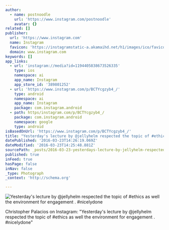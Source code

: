 ```yaml
---
author:
  - name: postnoodle
    url: 'https://www.instagram.com/postnoodle'
    avatar: {}
related: []
publisher:
  url: 'https://www.instagram.com'
  name: Instagram
  favicon: 'https://instagramstatic-a.akamaihd.net/h1/images/ico/favicon.ico/7cdab0872b15.ico'
  domain: www.instagram.com
keywords: []
app_links:
  - url: 'instagram://media?id=1194405838673526335'
    type: ios
    namespace: ai
    app_name: Instagram
    app_store_id: '389801252'
  - url: 'https://www.instagram.com/p/BCTYcgzyb4_/'
    type: android
    namespace: ai
    app_name: Instagram
    package: com.instagram.android
  - path: https/instagram.com/p/BCTYcgzyb4_/
    package: com.instagram.android
    namespace: google
    type: android
isBasedOnUrl: 'https://www.instagram.com/p/BCTYcgzyb4_/'
title: "Yesterday's lecture by @jellyhelm respected the topic of #ethics as well the environment for engagement . #nicelydone"
datePublished: '2016-03-23T14:26:19.069Z'
dateModified: '2016-03-23T14:25:48.881Z'
sourcePath: _posts/2016-03-23-yesterdays-lecture-by-jellyhelm-respected-the-topic-of-et.md
published: true
inFeed: true
hasPage: false
inNav: false
_type: Photograph
_context: 'http://schema.org'

---
```

![Yesterday's lecture by @jellyhelm respected the topic of #ethics as well the environment for engagement . #nicelydone](https://scontent.cdninstagram.com/t51.2885-15/s640x640/sh0.08/e35/12717024_566548986847873_1932113338_n.jpg?ig_cache_key=MTE5NDQwNTgzODY3MzUyNjMzNQ%3D%3D.2)

Christopher Palacios on Instagram: "Yesterday's lecture by @jellyhelm respected the topic of \#ethics as well the environment for engagement . \#nicelydone"